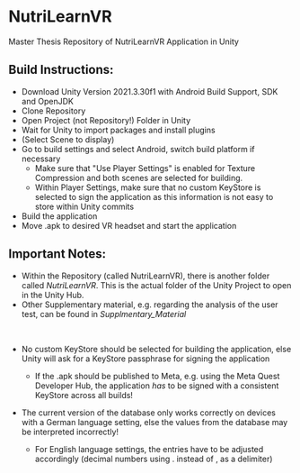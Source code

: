 # NutriLearnVR
Master Thesis Repository of NutriLearnVR Application in Unity 

## Build Instructions:

- Download Unity Version 2021.3.30f1 with Android Build Support, SDK and OpenJDK
- Clone Repository
- Open Project (not Repository!) Folder in Unity
- Wait for Unity to import packages and install plugins
- (Select Scene to display)
- Go to build settings and select Android, switch build platform if necessary
  - Make sure that "Use Player Settings" is enabled for Texture Compression and both scenes are selected for building.
  - Within Player Settings, make sure that no custom KeyStore is selected to sign the application as this information is not easy to store within Unity commits
- Build the application
- Move .apk to desired VR headset and start the application

## Important Notes:

- Within the Repository (called NutriLearnVR), there is another folder called *NutriLearnVR*. This is the actual folder of the Unity Project to open in the Unity Hub.
- Other Supplementary material, e.g. regarding the analysis of the user test, can be found in *Supplmentary_Material*
</br>

- No custom KeyStore should be selected for building the application, else Unity will ask for a KeyStore passphrase for signing the application
  - If the .apk should be published to Meta, e.g. using the Meta Quest Developer Hub, the application *has* to be signed with a consistent KeyStore across all builds!
    
- The current version of the database only works correctly on devices with a German language setting, else the values from the database may be interpreted incorrectly!
  - For English language settings, the entries have to be adjusted accordingly (decimal numbers using . instead of , as a delimiter)
